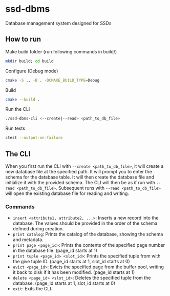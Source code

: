 # ssd-dbms

Database management system designed for SSDs

## How to run

Make build folder (run following commands in build/)

```bash
mkdir build; cd build
```

Configure (Debug mode)

```bash
cmake -S .. -B . -DCMAKE_BUILD_TYPE=Debug
```

Build

```bash
cmake --build .
```

Run the CLI

```bash
./ssd-dbms-cli <--create|--read> <path_to_db_file>
```

Run tests

```bash
ctest --output-on-failure 
```

## The CLI

When you first run the CLI with `--create <path_to_db_file>`, it will create a new database file at the specified path. It will prompt you to enter the schema for the database table. It will then create the database file and initialize it with the provided schema. The CLI will then be as if run with `--read <path_to_db_file>`.
Subsequent runs with `--read <path_to_db_file>` will open the existing database file for reading and writing.

### Commands

- `insert <attribute1, attribute2, ...>`: Inserts a new record into the database. The values should be provided in the order of the schema defined during creation.
- `print catalog`: Prints the catalog of the database, showing the schema and metadata.
- `print page <page_id>`: Prints the contents of the specified page number in the database file. (page_id starts at 1)
- `print tuple <page_id> <slot_id>`: Prints the specified tuple from with the give tuple ID. (page_id starts at 1, slot_id starts at 0)
- `evict <page_id>`: Evicts the specified page from the buffer pool, writing it back to disk if it has been modified. (page_id starts at 1)
- `delete <page_id> <slot_id>`: Deletes the specified tuple from the database. (page_id starts at 1, slot_id starts at 0)
- `exit`: Exits the CLI.
